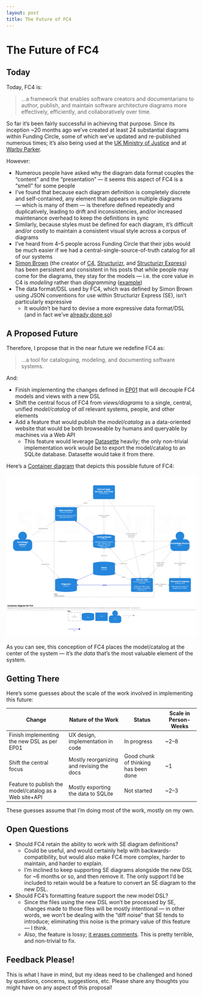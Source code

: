 ```yaml
---
layout: post
title: The Future of FC4
---
```


# The Future of FC4


## Today

Today, FC4 is:

> …a framework that enables software creators and documentarians to author, publish, and maintain
> software architecture diagrams more effectively, efficiently, and collaboratively over time.

So far it’s been fairly successful in achieving that purpose. Since its inception ~20 months ago
we’ve created at least 24 substantial diagrams within Funding Circle, some of which we’ve updated
and re-published numerous times; it’s also being used at the
[UK Ministry of Justice][laa-architectural-diagrams-repo] and at [Warby Parker][warby-parker].

However:

* Numerous people have asked why the diagram data format couples the “content” and the
  “presentation” — it seems this aspect of FC4 is a “smell” for some people
* I’ve found that because each diagram definition is completely discrete and self-contained, any
  element that appears on multiple diagrams — which is many of them — is therefore defined
  repeatedly and duplicatively, leading to drift and inconsistencies, and/or increased maintenance
  overhead to keep the definitions in sync
* Similarly, because styles must be defined for each diagram, it’s difficult and/or costly to
  maintain a consistent visual style across a corpus of diagrams
* I’ve heard from 4–5 people across Funding Circle that their jobs would be much easier if we had a
  central-single-source-of-truth catalog for all of our systems
* [Simon Brown][simon-brown] (the creator of [C4][c4-model], [Structurizr][structurizr], and
  [Structurizr Express][structurizr-express]) has been persistent and consistent in his posts that
  while people may come for the diagrams, they stay for the models — i.e. the core value in C4 is
  *modeling* rather than *diagramming* ([example][simon-brown-example-tweet])
* The data format/DSL used by FC4, which was defined by Simon Brown using JSON conventions for use
  within Structurizr Express (SE), isn’t particularly expressive
  * It wouldn’t be hard to devise a more expressive data format/DSL (and in fact we’ve
    [already done so][ep01])


## A Proposed Future

Therefore, I propose that in the near future we redefine FC4 as:

> …a tool for cataloguing, modeling, and documenting software systems.

And:

* Finish implementing the changes defined in [EP01][ep01] that will decouple FC4 models and views
  with a new DSL
* Shift the central focus of FC4 from *views/diagrams* to a single, central, unified
  *model/catalog* of *all* relevant systems, people, and other elements
* Add a feature that would publish the *model/catalog* as a data-oriented website that would be
  both browseable by humans and queryable by machines via a Web API
  * This feature would leverage [Datasette][datasette] heavily; the only non-trivial implementation
    work would be to export the model/catalog to an SQLite database. Datasette would take it from
    there.

Here’s a [Container diagram][container-diagram] that depicts this possible future of FC4:

![fc4-future-02-container](../media/2019/future-of-fc4/fc4-future-02-container.png)

As you can see, this conception of FC4 places the model/catalog at the center of the system — it’s
_the data_ that’s the most valuable element of the system.


## Getting There

Here’s some guesses about the scale of the work involved in implementing this future:

Change | Nature of the Work | Status | Scale in Person-Weeks
------ | ------------------ | ------ | -----
Finish implementing the new DSL as per EP01 | UX design, implementation in code | In progress | ~2–8
Shift the central focus | Mostly reorganizing and revising the docs | Good chunk of thinking has been done | ~1
Feature to publish the model/catalog as a Web site+API | Mostly exporting the data to SQLite | Not started | ~2–3

These guesses assume that I’m doing most of the work, mostly on my own.


## Open Questions

* Should FC4 retain the ability to work with SE diagram definitions?
  * Could be useful, and would certainly help with backwards-compatibility, but would also make FC4
    more complex, harder to maintain, and harder to explain.
  * I’m inclined to keep supporting SE diagrams alongside the new DSL for ~6 months or so, and then
    remove it. The only support I’d be included to retain would be a feature to convert an SE
    diagram to the new DSL.
* Should FC4’s formatting feature support the new model DSL?
  * Since the files using the new DSL won’t be processed by SE, changes made to those files will be
    mostly intentional — in other words, we won’t be dealing with the “diff noise” that SE tends to
    introduce; eliminating this noise is the primary value of this feature — I think.
  * Also, the feature is lossy; [it erases comments][issue-9-preserve-comments]. This is pretty
    terrible, and non-trivial to fix.

## Feedback Please!

This is what I have in mind, but my ideas need to be challenged and honed by questions, concerns,
suggestions, etc. Please share any thoughts you might have on any aspect of this proposal!


[c4-model]: https://c4model.com
[container-diagram]: https://c4model.com/#coreDiagrams
[datasette]: https://datasette.readthedocs.io/en/stable/
[ep01]: https://github.com/FundingCircle/fc4-framework/blob/7984a94/proposals/ep01-decouple-models-and-views-new-dsl/ep01-decouple-models-and-views-new-dsl.md
[issue-9-preserve-comments]: https://github.com/FundingCircle/fc4-framework/issues/9
[laa-architectural-diagrams-repo]: https://github.com/ministryofjustice/laa-architectural-diagrams
[simon-brown]: https://simonbrown.je
[simon-brown-example-tweet]: https://twitter.com/simonbrown/status/1191285136110817286
[structurizr]: https://structurizr.com/
[structurizr-express]: https://structurizr.com/express
[warby-parker]: https://www.warbyparker.com
